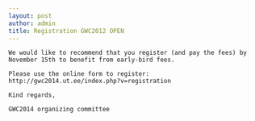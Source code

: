 ```yaml
---
layout: post
author: admin
title: Registration GWC2012 OPEN
---
```



    We would like to recommend that you register (and pay the fees) by November 15th to benefit from early-bird fees. 

    Please use the online form to register: http://gwc2014.ut.ee/index.php?v=registration 

    Kind regards,

    GWC2014 organizing committee
